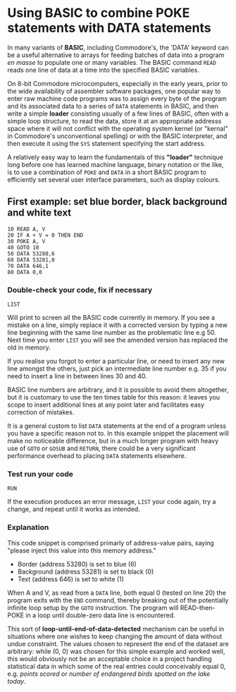 # Using BASIC to combine POKE statements with DATA statements

In many variants of **BASIC**, including Commodore's, the 'DATA' keyword can be a useful alternative to arrays for feeding batches of data into a program *en masse* to populate one or many variables.
The BASIC command `READ` reads one line of data at a time into the specified BASIC variables.

On 8-bit Commodore microcomputers, especially in the early years, prior to the wide availability of assembler software packages, one popular way to enter raw machine code programs was to assign every byte of the program and its associated data to a series of `DATA` statements in BASIC, and then write a simple **loader** consisting usually of a few lines of BASIC, often with a simple loop structure, to read the data, store it at an appropriate addresss space where it will not conflict with the operating system kernel (or "kernal" in Commodore's unconventional spelling) or with the BASIC interpreter, and then execute it using the `SYS` statement specifying the start address.

A relatively easy way to learn the fundamentals of this **"loader"** technique long before one has learned machine language, binary notation or the like, is to use a combination of `POKE` and `DATA` in a short BASIC program to efficiently set several user interface parameters, such as display colours.

## First example: set blue border, black background and white text
``` BASIC
10 READ A, V
20 IF A + V = 0 THEN END
30 POKE A, V
40 GOTO 10
50 DATA 53280,6
60 DATA 53281,0
70 DATA 646,1
80 DATA 0,0
```

### Double-check your code, fix if necessary
``` BASIC
LIST
```

Will print to screen all the BASIC code currently in memory. If you see a mistake on a line, simply replace it with a corrected version by typing a new line beginning with the same line number as the problematic line e.g 50. Next time you enter `LIST` you will see the amended version has replaced the old in memory.

If you realise you forgot to enter a particular line, or need to insert any new line amongst the others, just pick an intermediate line number e.g. 35 if you need to insert a line in between lines 30 and 40.

BASIC line numbers are arbitrary, and it is possible to avoid them altogether, but it is customary to use the ten times table for this reason: it leaves you scope to insert additional lines at any point later and facilitates easy correction of mistakes.

It is a general custom to list `DATA` statements at the end of a program unless you have a specific reason not to. In this example snippet the placement will make no noticeable difference, but in a much longer program with heavy use of `GOTO` or `GOSUB` and `RETURN`, there could be a very significant performance overhead to placing `DATA` statements elsewhere.

### Test run your code
``` BASIC
RUN
```

If the execution produces an error message, `LIST` your code again, try a change, and repeat until it works as intended.

### Explanation
This code snippet is comprised primarly of address-value pairs, saying "please inject this value into this memory address." 
 - Border (address 53280) is set to blue (6)
 - Background (address 53281) is  set to black (0)
 - Text (address 646) is set to white (1)

When A and V, as read from a `DATA` line, both equal 0 (tested on line 20) the program exits with the `END` command, thereby breaking out of the potentially infinite loop setup by the `GOTO` instruction. The program will READ-then-POKE in a loop until double-zero data line is encountered.

This sort of **loop-until-end-of-data-detected** mechanism can be useful in situations where one wishes to keep changing the amount of data without undue constraint. The values chosen to represent the end of the dataset are arbitrary: while (0, 0) was chosen for this simple example and worked well, this would obviously not be an acceptable choice in a project handling statistical data in which some of the real entries could conceivably equal 0, e.g. *points scored* or *number of endangered birds spotted on the lake today*.

